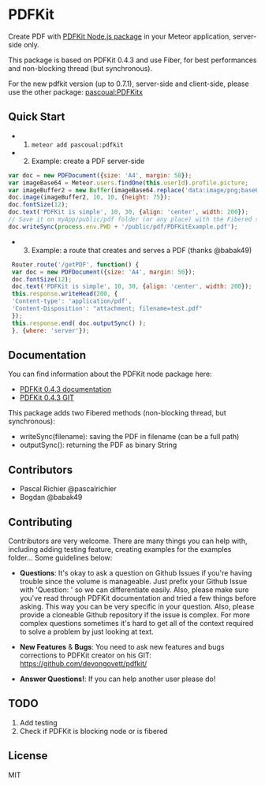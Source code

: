 PDFKit
============

Create PDF with [PDFKit Node.js package](https://www.npmjs.com/package/pdfkit) in your Meteor application, server-side only.

This package is based on PDFKit 0.4.3 and use Fiber, for best performances and non-blocking
thread (but synchronous).

For the new pdfkit version (up to 0.7.1), server-side and client-side, please use the other package: [pascoual:PDFKitx](https://github.com/pascoual/meteor-pdfkitx)

## Quick Start
* 1. `meteor add pascoual:pdfkit`
* 2. Example: create a PDF server-side 
```js
var doc = new PDFDocument({size: 'A4', margin: 50});
var imageBase64 = Meteor.users.findOne(this.userId).profile.picture;
var imageBuffer2 = new Buffer(imageBase64.replace('data:image/png;base64,','') || '', 'base64');
doc.image(imageBuffer2, 10, 10, {height: 75});
doc.fontSize(12);
doc.text('PDFKit is simple', 10, 30, {align: 'center', width: 200});
// Save it on myApp/public/pdf folder (or any place) with the Fibered sync methode:
doc.writeSync(process.env.PWD + '/public/pdf/PDFKitExample.pdf');
```
* 3. Example: a route that creates and serves a PDF (thanks @babak49)
```js
 Router.route('/getPDF', function() {
 var doc = new PDFDocument({size: 'A4', margin: 50});
 doc.fontSize(12);
 doc.text('PDFKit is simple', 10, 30, {align: 'center', width: 200});
 this.response.writeHead(200, {
 'Content-type': 'application/pdf',
 'Content-Disposition': "attachment; filename=test.pdf"
 });
 this.response.end( doc.outputSync() );
 }, {where: 'server'});
```

## Documentation
You can find information about the PDFKit node package here:
* [PDFKit 0.4.3
  documentation](https://github.com/devongovett/pdfkit/blob/b1aec438e29f85d08e16ddf354f656cc570c9086/docs/guide.pdf)
* [PDFKit 0.4.3
  GIT](https://github.com/devongovett/pdfkit/tree/b1aec438e29f85d08e16ddf354f656cc570c9086)

This package adds two Fibered methods (non-blocking thread, but synchronous):
* writeSync(filename): saving the PDF in filename (can be a full path)
* outputSync(): returning the PDF as binary String

## Contributors
* Pascal Richier @pascalrichier
* Bogdan @babak49

## Contributing
Contributors are very welcome. There are many things you can help with,
including adding testing feature, creating examples for the examples folder...
Some guidelines below:

* **Questions**: It's okay to ask a question on Github Issues if you're
  having trouble since the volume is manageable. Just prefix your Github Issue with
  'Question: ' so we can differentiate easily. Also, please make sure you've read through
  PDFKit documentation and tried a few things before asking. This way you can be very
  specific in your question. Also, please provide a cloneable Github repository
  if the issue is complex. For more complex questions sometimes it's hard to get all of the context
  required to solve a problem by just looking at text.

* **New Features** & **Bugs**: You need to ask new features and bugs corrections to PDFKit creator
  on his GIT: https://github.com/devongovett/pdfkit/

* **Answer Questions!**: If you can help another user please do!

## TODO
1. Add testing
2. Check if PDFKit is blocking node or is fibered

## License
MIT
